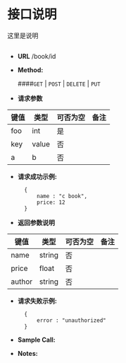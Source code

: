 # 接口说明

这里是说明

## 


* **URL**
        /book/id

* **Method:**
  
  ####`GET` | `POST` | `DELETE` | `PUT`
  
*  **请求参数**

**键值** | **类型** | **可否为空** | **备注**
---------|----------|--------------|---------
foo|int|是|
key|value|否|
a|b|否|

* **请求成功示例:**


        { 
            name : "c book",
            price: 12
        }
 
*  **返回参数说明**

**键值** | **类型** | **可否为空** | **备注**
---------|----------|--------------|---------
name    |string |否 |
price   |float  |否 |
author  |string |否 |


* **请求失败示例:**


        { 
            error : "unauthorized" 
        }



* **Sample Call:**


* **Notes:**